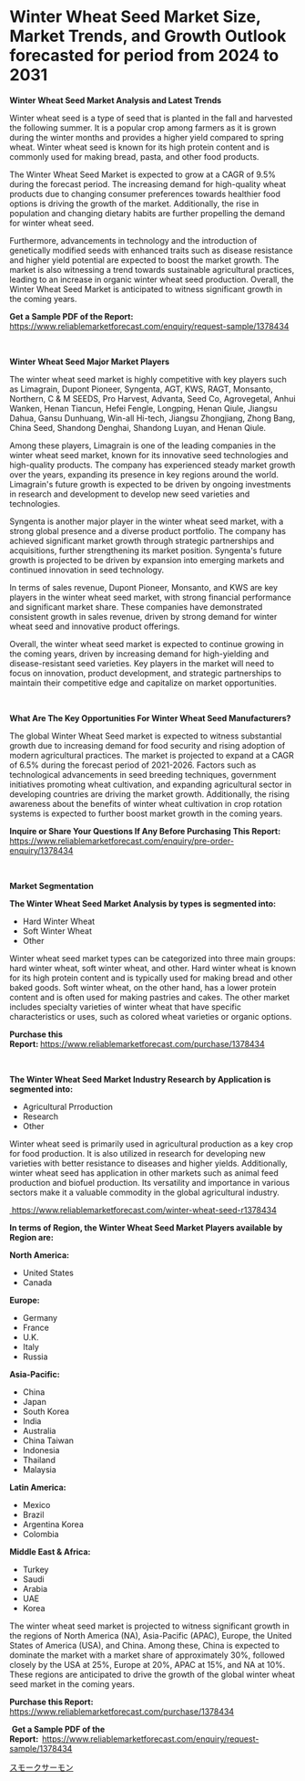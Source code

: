 <p><h1>Winter Wheat Seed Market Size, Market Trends, and Growth Outlook forecasted for period from 2024 to 2031</h1></p><p><strong>Winter Wheat Seed Market Analysis and Latest Trends</strong></p>
<p><p>Winter wheat seed is a type of seed that is planted in the fall and harvested the following summer. It is a popular crop among farmers as it is grown during the winter months and provides a higher yield compared to spring wheat. Winter wheat seed is known for its high protein content and is commonly used for making bread, pasta, and other food products.</p><p>The Winter Wheat Seed Market is expected to grow at a CAGR of 9.5% during the forecast period. The increasing demand for high-quality wheat products due to changing consumer preferences towards healthier food options is driving the growth of the market. Additionally, the rise in population and changing dietary habits are further propelling the demand for winter wheat seed.</p><p>Furthermore, advancements in technology and the introduction of genetically modified seeds with enhanced traits such as disease resistance and higher yield potential are expected to boost the market growth. The market is also witnessing a trend towards sustainable agricultural practices, leading to an increase in organic winter wheat seed production. Overall, the Winter Wheat Seed Market is anticipated to witness significant growth in the coming years.</p></p>
<p><strong>Get a Sample PDF of the Report:&nbsp;</strong> <a href="https://www.reliablemarketforecast.com/enquiry/request-sample/1378434">https://www.reliablemarketforecast.com/enquiry/request-sample/1378434</a></p>
<p>&nbsp;</p>
<p><strong>Winter Wheat Seed Major Market Players</strong></p>
<p><p>The winter wheat seed market is highly competitive with key players such as Limagrain, Dupont Pioneer, Syngenta, AGT, KWS, RAGT, Monsanto, Northern, C & M SEEDS, Pro Harvest, Advanta, Seed Co, Agrovegetal, Anhui Wanken, Henan Tiancun, Hefei Fengle, Longping, Henan Qiule, Jiangsu Dahua, Gansu Dunhuang, Win-all Hi-tech, Jiangsu Zhongjiang, Zhong Bang, China Seed, Shandong Denghai, Shandong Luyan, and Henan Qiule.</p><p>Among these players, Limagrain is one of the leading companies in the winter wheat seed market, known for its innovative seed technologies and high-quality products. The company has experienced steady market growth over the years, expanding its presence in key regions around the world. Limagrain's future growth is expected to be driven by ongoing investments in research and development to develop new seed varieties and technologies.</p><p>Syngenta is another major player in the winter wheat seed market, with a strong global presence and a diverse product portfolio. The company has achieved significant market growth through strategic partnerships and acquisitions, further strengthening its market position. Syngenta's future growth is projected to be driven by expansion into emerging markets and continued innovation in seed technology.</p><p>In terms of sales revenue, Dupont Pioneer, Monsanto, and KWS are key players in the winter wheat seed market, with strong financial performance and significant market share. These companies have demonstrated consistent growth in sales revenue, driven by strong demand for winter wheat seed and innovative product offerings.</p><p>Overall, the winter wheat seed market is expected to continue growing in the coming years, driven by increasing demand for high-yielding and disease-resistant seed varieties. Key players in the market will need to focus on innovation, product development, and strategic partnerships to maintain their competitive edge and capitalize on market opportunities.</p></p>
<p>&nbsp;</p>
<p><strong>What Are The Key Opportunities For Winter Wheat Seed Manufacturers?</strong></p>
<p><p>The global Winter Wheat Seed market is expected to witness substantial growth due to increasing demand for food security and rising adoption of modern agricultural practices. The market is projected to expand at a CAGR of 6.5% during the forecast period of 2021-2026. Factors such as technological advancements in seed breeding techniques, government initiatives promoting wheat cultivation, and expanding agricultural sector in developing countries are driving the market growth. Additionally, the rising awareness about the benefits of winter wheat cultivation in crop rotation systems is expected to further boost market growth in the coming years.</p></p>
<p><strong>Inquire or Share Your Questions If Any Before Purchasing This Report:</strong> <a href="https://www.reliablemarketforecast.com/enquiry/pre-order-enquiry/1378434">https://www.reliablemarketforecast.com/enquiry/pre-order-enquiry/1378434</a></p>
<p>&nbsp;</p>
<p><strong>Market Segmentation</strong></p>
<p><strong>The Winter Wheat Seed Market Analysis by types is segmented into:</strong></p>
<p><ul><li>Hard Winter Wheat</li><li>Soft Winter Wheat</li><li>Other</li></ul></p>
<p><p>Winter wheat seed market types can be categorized into three main groups: hard winter wheat, soft winter wheat, and other. Hard winter wheat is known for its high protein content and is typically used for making bread and other baked goods. Soft winter wheat, on the other hand, has a lower protein content and is often used for making pastries and cakes. The other market includes specialty varieties of winter wheat that have specific characteristics or uses, such as colored wheat varieties or organic options.</p></p>
<p><strong>Purchase this Report:&nbsp;</strong><a href="https://www.reliablemarketforecast.com/purchase/1378434">https://www.reliablemarketforecast.com/purchase/1378434</a></p>
<p>&nbsp;</p>
<p><strong>The Winter Wheat Seed Market Industry Research by Application is segmented into:</strong></p>
<p><ul><li>Agricultural Prroduction</li><li>Research</li><li>Other</li></ul></p>
<p><p>Winter wheat seed is primarily used in agricultural production as a key crop for food production. It is also utilized in research for developing new varieties with better resistance to diseases and higher yields. Additionally, winter wheat seed has application in other markets such as animal feed production and biofuel production. Its versatility and importance in various sectors make it a valuable commodity in the global agricultural industry.</p></p>
<p><a href="https://www.reliablemarketforecast.com/winter-wheat-seed-r1378434">&nbsp;https://www.reliablemarketforecast.com/winter-wheat-seed-r1378434</a></p>
<p><strong>In terms of Region, the Winter Wheat Seed Market Players available by Region are:</strong></p>
<p>
    <p> <strong> North America: </strong>
        <ul>
            <li>United States</li>
            <li>Canada</li>
        </ul>
        </p> 
    <p> <strong> Europe: </strong>
        <ul>
            <li>Germany</li>
            <li>France</li>
            <li>U.K.</li>
            <li>Italy</li>
            <li>Russia</li>
        </ul>
        </p> 
    <p> <strong> Asia-Pacific: </strong>
        <ul>
            <li>China</li>
            <li>Japan</li>
            <li>South Korea</li>
            <li>India</li>
            <li>Australia</li>
            <li>China Taiwan</li>
            <li>Indonesia</li>
            <li>Thailand</li>
            <li>Malaysia</li>
        </ul>
        </p> 
    <p> <strong> Latin America: </strong>
        <ul>
            <li>Mexico</li>
            <li>Brazil</li>
            <li>Argentina Korea</li>
            <li>Colombia</li>
        </ul>
        </p> 
    <p> <strong> Middle East & Africa: </strong>
        <ul>
            <li>Turkey</li>
            <li>Saudi</li>
            <li>Arabia</li>
            <li>UAE</li>
            <li>Korea</li>
        </ul>
    </p>
    </p>
<p><p>The winter wheat seed market is projected to witness significant growth in the regions of North America (NA), Asia-Pacific (APAC), Europe, the United States of America (USA), and China. Among these, China is expected to dominate the market with a market share of approximately 30%, followed closely by the USA at 25%, Europe at 20%, APAC at 15%, and NA at 10%. These regions are anticipated to drive the growth of the global winter wheat seed market in the coming years.</p></p>
<p><strong>Purchase this Report: </strong><a href="https://www.reliablemarketforecast.com/purchase/1378434">https://www.reliablemarketforecast.com/purchase/1378434</a></p>
<p>&nbsp;<strong>Get a Sample PDF of the Report:&nbsp;&nbsp;</strong><a href="https://www.reliablemarketforecast.com/enquiry/request-sample/1378434">https://www.reliablemarketforecast.com/enquiry/request-sample/1378434</a></p>
<p><strong></strong></p>
<p><p><a href="https://github.com/nxboeu02965442/Market-Research-Report-List-3/blob/main/7752844190483.md">スモークサーモン</a></p></p>